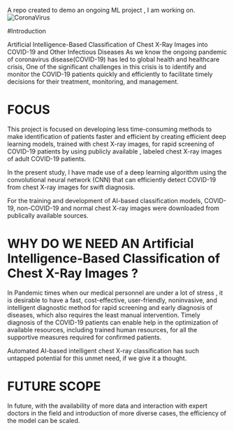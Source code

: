 A repo created to demo an ongoing ML project , I am working on.
![CoronaVirus](https://www.fda.gov/files/covid19-1600x900.jpg)

#Introduction

Artificial Intelligence-Based Classification of Chest X-Ray Images into COVID-19 and Other Infectious Diseases
As we know the ongoing pandemic of coronavirus disease(COVID-19) has led to global health and healthcare crisis,
One of the significant challenges in this crisis is to identify and monitor the COVID-19 patients quickly and efficiently to facilitate timely decisions for their treatment, monitoring, and management. 


# FOCUS
This project is focused on developing less time-consuming methods to make identification of patients faster and efficient by creating efficient deep learning models, trained with chest X-ray images, for rapid screening of COVID-19 patients by using publicly available , labeled chest X-ray images of adult COVID-19 patients.

In the present study, I have made use of a deep learning algorithm using the convolutional neural network (CNN) that can efficiently detect COVID-19 from chest X-ray images for swift diagnosis.

For the training and development of AI-based classification models, COVID-19, non-COVID-19 and normal chest X-ray images were downloaded from publically available sources.

# WHY DO WE NEED AN Artificial Intelligence-Based Classification of Chest X-Ray Images ?

In Pandemic times when our medical personnel are under a lot of stress ,  it is desirable to have a fast, cost-effective, user-friendly, noninvasive, and intelligent diagnostic method for rapid screening and early diagnosis of diseases, which also requires the least manual intervention. 
Timely diagnosis of the COVID-19 patients can enable help in the optimization of available resources, including trained human resources, for all the supportive measures required for confirmed patients. 

Automated AI-based intelligent chest X-ray classification has such untapped potential for this unmet need, if we give it a thought.

# FUTURE SCOPE
In future, with the availability of more data and interaction with expert doctors in the field and introduction of more diverse cases, the efficiency of the model can be scaled.
